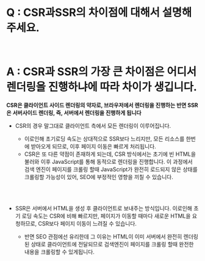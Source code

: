 # Q : CSR과SSR의 차이점에 대해서 설명해주세요.

<br />

# A : CSR과 SSR의 가장 큰 차이점은 어디서 렌더링을 진행하냐에 따라 차이가 생깁니다.

**CSR은 클라이언트 사이드 렌더링의 약자로, 브라우저에서 렌더링을 진행하는 반면 SSR은 서버사이드 렌더링, 즉, 서버에서 렌더링을 진행하게 됩니다**

- CSR의 경우 말그대로 클라이언트 측에서 모든 렌더링이 이루어집니다.

  - 이로인해 초기로딩 속도는 상대적으로 SSR보다 느리지만, 모든 리소스를 한번에 받아오게 되므로, 이후 페이지 이동은 빠르게 처리됩니다.
  - CSR은 또 다른 약점이 존재하게 되는데, CSR 방식에서는 초기에 빈 HTML을 불러와 이후 JavaScript를 통해 동적으로 렌더링을 진행합니다. 이 과정에서 검색 엔진이 페이지를 크롤링 할때 JavaScript가 완전히 로드되지 않은 상태를 크롤링할 가능성이 있어, SEO에 부정적인 영향을 끼칠 수 있습니다.

<br />
<br />

- SSR은 서버에서 HTML을 생성 후 클라이언트로 보내주는 방식입니다. 이로인해 초기 로딩 속도는 CSR에 비해 빠르지만, 페이지가 이동할 때마다 새로운 HTML을 요청하므로, CSR보다 페이지 이동이 느려질 수 있습니다.

  - 반면 SEO 관점에선 유리한데 그 이유는 HTML이 이미 서버에서 완전히 렌더링 된 상태로 클라이언트에 전달되므로 검색엔진이 페이지를 크롤링 할때 완전한 내용을 크롤링할 수 있게됩니다.
